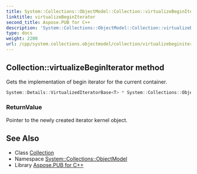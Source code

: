 ```yaml
---
title: System::Collections::ObjectModel::Collection::virtualizeBeginIterator method
linktitle: virtualizeBeginIterator
second_title: Aspose.PUB for C++
description: 'System::Collections::ObjectModel::Collection::virtualizeBeginIterator method. Gets the implementation of begin iterator for the current container in C++.'
type: docs
weight: 2200
url: /cpp/system.collections.objectmodel/collection/virtualizebeginiterator/
---
```

## Collection::virtualizeBeginIterator method


Gets the implementation of begin iterator for the current container.

```cpp
System::Details::VirtualizedIteratorBase<T> * System::Collections::ObjectModel::Collection<T>::virtualizeBeginIterator() override
```


### ReturnValue

Pointer to the newly created iterator kernel object.

## See Also

* Class [Collection](../)
* Namespace [System::Collections::ObjectModel](../../)
* Library [Aspose.PUB for C++](../../../)
